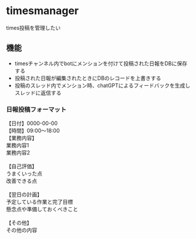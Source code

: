# timesmanager
times投稿を管理したい

## 機能
- timesチャンネル内でbotにメンションを付けて投稿された日報をDBに保存する
- 投稿された日報が編集されたときにDBのレコードを上書きする
- 投稿のスレッド内でメンション時、chatGPTによるフィードバックを生成しスレッドに返信する

### 日報投稿フォーマット
【日付】0000-00-00 <br>
【時間】09:00～18:00 <br>
【業務内容】<br>
業務内容1<br>
業務内容2<br>
<br>
【自己評価】<br>
うまくいった点<br>
改善できる点<br>
<br>
【翌日の計画】<br>
予定している作業と完了目標<br>
懸念点や準備しておくべきこと<br>
 <br>
【その他】<br>
その他の内容
